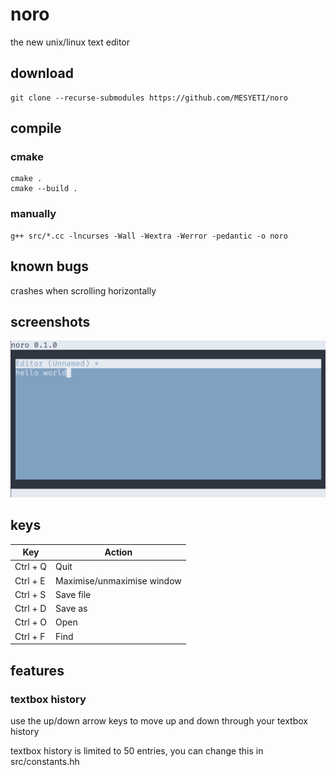 # noro
the new unix/linux text editor

## download
```
git clone --recurse-submodules https://github.com/MESYETI/noro
```

## compile
### cmake
```
cmake .
cmake --build .
```

### manually
```
g++ src/*.cc -lncurses -Wall -Wextra -Werror -pedantic -o noro
```

## known bugs
crashes when scrolling horizontally

## screenshots
<img src="/pic/noro.png">

## keys
| Key        | Action                     |
| ---------- | -------------------------- |
| Ctrl + Q   | Quit                       |
| Ctrl + E   | Maximise/unmaximise window |
| Ctrl + S   | Save file                  |
| Ctrl + D   | Save as                    |
| Ctrl + O   | Open                       |
| Ctrl + F   | Find                       |

## features
### textbox history
use the up/down arrow keys to move up and down through your textbox history

textbox history is limited to 50 entries, you can change this in src/constants.hh
